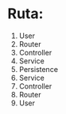 # Ruta:

1. User
2. Router
3. Controller
4. Service
5. Persistence
6. Service
7. Controller
8. Router
9. User


